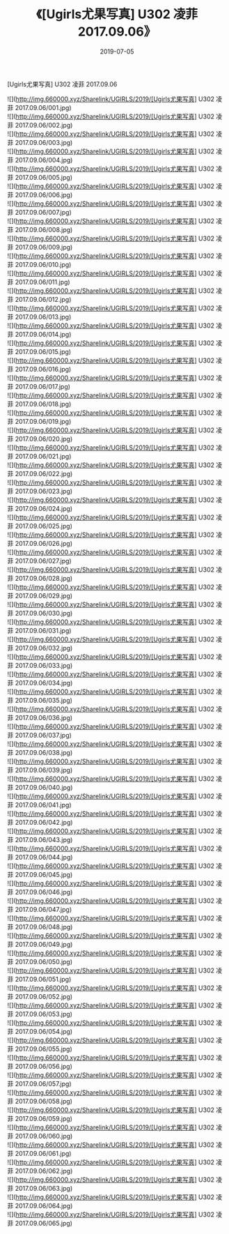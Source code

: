 ﻿---
layout: post
title:  《[Ugirls尤果写真] U302 凌菲 2017.09.06》
date:   2019-07-05
img: http://img.660000.xyz/Sharelink/UGIRLS/2019/[Ugirls尤果写真] U302 凌菲 2017.09.06/000.jpg
categories: [美女, 清纯, 唯美]
---

[Ugirls尤果写真] U302 凌菲 2017.09.06

 ![](http://img.660000.xyz/Sharelink/UGIRLS/2019/[Ugirls尤果写真] U302 凌菲 2017.09.06/001.jpg) <br>![](http://img.660000.xyz/Sharelink/UGIRLS/2019/[Ugirls尤果写真] U302 凌菲 2017.09.06/002.jpg) <br>![](http://img.660000.xyz/Sharelink/UGIRLS/2019/[Ugirls尤果写真] U302 凌菲 2017.09.06/003.jpg) <br>![](http://img.660000.xyz/Sharelink/UGIRLS/2019/[Ugirls尤果写真] U302 凌菲 2017.09.06/004.jpg) <br>![](http://img.660000.xyz/Sharelink/UGIRLS/2019/[Ugirls尤果写真] U302 凌菲 2017.09.06/005.jpg) <br>![](http://img.660000.xyz/Sharelink/UGIRLS/2019/[Ugirls尤果写真] U302 凌菲 2017.09.06/006.jpg) <br>![](http://img.660000.xyz/Sharelink/UGIRLS/2019/[Ugirls尤果写真] U302 凌菲 2017.09.06/007.jpg) <br>![](http://img.660000.xyz/Sharelink/UGIRLS/2019/[Ugirls尤果写真] U302 凌菲 2017.09.06/008.jpg) <br>![](http://img.660000.xyz/Sharelink/UGIRLS/2019/[Ugirls尤果写真] U302 凌菲 2017.09.06/009.jpg) <br>![](http://img.660000.xyz/Sharelink/UGIRLS/2019/[Ugirls尤果写真] U302 凌菲 2017.09.06/010.jpg) <br>![](http://img.660000.xyz/Sharelink/UGIRLS/2019/[Ugirls尤果写真] U302 凌菲 2017.09.06/011.jpg) <br>![](http://img.660000.xyz/Sharelink/UGIRLS/2019/[Ugirls尤果写真] U302 凌菲 2017.09.06/012.jpg) <br>![](http://img.660000.xyz/Sharelink/UGIRLS/2019/[Ugirls尤果写真] U302 凌菲 2017.09.06/013.jpg) <br>![](http://img.660000.xyz/Sharelink/UGIRLS/2019/[Ugirls尤果写真] U302 凌菲 2017.09.06/014.jpg) <br>![](http://img.660000.xyz/Sharelink/UGIRLS/2019/[Ugirls尤果写真] U302 凌菲 2017.09.06/015.jpg) <br>![](http://img.660000.xyz/Sharelink/UGIRLS/2019/[Ugirls尤果写真] U302 凌菲 2017.09.06/016.jpg) <br>![](http://img.660000.xyz/Sharelink/UGIRLS/2019/[Ugirls尤果写真] U302 凌菲 2017.09.06/017.jpg) <br>![](http://img.660000.xyz/Sharelink/UGIRLS/2019/[Ugirls尤果写真] U302 凌菲 2017.09.06/018.jpg) <br>![](http://img.660000.xyz/Sharelink/UGIRLS/2019/[Ugirls尤果写真] U302 凌菲 2017.09.06/019.jpg) <br>![](http://img.660000.xyz/Sharelink/UGIRLS/2019/[Ugirls尤果写真] U302 凌菲 2017.09.06/020.jpg) <br>![](http://img.660000.xyz/Sharelink/UGIRLS/2019/[Ugirls尤果写真] U302 凌菲 2017.09.06/021.jpg) <br>![](http://img.660000.xyz/Sharelink/UGIRLS/2019/[Ugirls尤果写真] U302 凌菲 2017.09.06/022.jpg) <br>![](http://img.660000.xyz/Sharelink/UGIRLS/2019/[Ugirls尤果写真] U302 凌菲 2017.09.06/023.jpg) <br>![](http://img.660000.xyz/Sharelink/UGIRLS/2019/[Ugirls尤果写真] U302 凌菲 2017.09.06/024.jpg) <br>![](http://img.660000.xyz/Sharelink/UGIRLS/2019/[Ugirls尤果写真] U302 凌菲 2017.09.06/025.jpg) <br>![](http://img.660000.xyz/Sharelink/UGIRLS/2019/[Ugirls尤果写真] U302 凌菲 2017.09.06/026.jpg) <br>![](http://img.660000.xyz/Sharelink/UGIRLS/2019/[Ugirls尤果写真] U302 凌菲 2017.09.06/027.jpg) <br>![](http://img.660000.xyz/Sharelink/UGIRLS/2019/[Ugirls尤果写真] U302 凌菲 2017.09.06/028.jpg) <br>![](http://img.660000.xyz/Sharelink/UGIRLS/2019/[Ugirls尤果写真] U302 凌菲 2017.09.06/029.jpg) <br>![](http://img.660000.xyz/Sharelink/UGIRLS/2019/[Ugirls尤果写真] U302 凌菲 2017.09.06/030.jpg) <br>![](http://img.660000.xyz/Sharelink/UGIRLS/2019/[Ugirls尤果写真] U302 凌菲 2017.09.06/031.jpg) <br>![](http://img.660000.xyz/Sharelink/UGIRLS/2019/[Ugirls尤果写真] U302 凌菲 2017.09.06/032.jpg) <br>![](http://img.660000.xyz/Sharelink/UGIRLS/2019/[Ugirls尤果写真] U302 凌菲 2017.09.06/033.jpg) <br>![](http://img.660000.xyz/Sharelink/UGIRLS/2019/[Ugirls尤果写真] U302 凌菲 2017.09.06/034.jpg) <br>![](http://img.660000.xyz/Sharelink/UGIRLS/2019/[Ugirls尤果写真] U302 凌菲 2017.09.06/035.jpg) <br>![](http://img.660000.xyz/Sharelink/UGIRLS/2019/[Ugirls尤果写真] U302 凌菲 2017.09.06/036.jpg) <br>![](http://img.660000.xyz/Sharelink/UGIRLS/2019/[Ugirls尤果写真] U302 凌菲 2017.09.06/037.jpg) <br>![](http://img.660000.xyz/Sharelink/UGIRLS/2019/[Ugirls尤果写真] U302 凌菲 2017.09.06/038.jpg) <br>![](http://img.660000.xyz/Sharelink/UGIRLS/2019/[Ugirls尤果写真] U302 凌菲 2017.09.06/039.jpg) <br>![](http://img.660000.xyz/Sharelink/UGIRLS/2019/[Ugirls尤果写真] U302 凌菲 2017.09.06/040.jpg) <br>![](http://img.660000.xyz/Sharelink/UGIRLS/2019/[Ugirls尤果写真] U302 凌菲 2017.09.06/041.jpg) <br>![](http://img.660000.xyz/Sharelink/UGIRLS/2019/[Ugirls尤果写真] U302 凌菲 2017.09.06/042.jpg) <br>![](http://img.660000.xyz/Sharelink/UGIRLS/2019/[Ugirls尤果写真] U302 凌菲 2017.09.06/043.jpg) <br>![](http://img.660000.xyz/Sharelink/UGIRLS/2019/[Ugirls尤果写真] U302 凌菲 2017.09.06/044.jpg) <br>![](http://img.660000.xyz/Sharelink/UGIRLS/2019/[Ugirls尤果写真] U302 凌菲 2017.09.06/045.jpg) <br>![](http://img.660000.xyz/Sharelink/UGIRLS/2019/[Ugirls尤果写真] U302 凌菲 2017.09.06/046.jpg) <br>![](http://img.660000.xyz/Sharelink/UGIRLS/2019/[Ugirls尤果写真] U302 凌菲 2017.09.06/047.jpg) <br>![](http://img.660000.xyz/Sharelink/UGIRLS/2019/[Ugirls尤果写真] U302 凌菲 2017.09.06/048.jpg) <br>![](http://img.660000.xyz/Sharelink/UGIRLS/2019/[Ugirls尤果写真] U302 凌菲 2017.09.06/049.jpg) <br>![](http://img.660000.xyz/Sharelink/UGIRLS/2019/[Ugirls尤果写真] U302 凌菲 2017.09.06/050.jpg) <br>![](http://img.660000.xyz/Sharelink/UGIRLS/2019/[Ugirls尤果写真] U302 凌菲 2017.09.06/051.jpg) <br>![](http://img.660000.xyz/Sharelink/UGIRLS/2019/[Ugirls尤果写真] U302 凌菲 2017.09.06/052.jpg) <br>![](http://img.660000.xyz/Sharelink/UGIRLS/2019/[Ugirls尤果写真] U302 凌菲 2017.09.06/053.jpg) <br>![](http://img.660000.xyz/Sharelink/UGIRLS/2019/[Ugirls尤果写真] U302 凌菲 2017.09.06/054.jpg) <br>![](http://img.660000.xyz/Sharelink/UGIRLS/2019/[Ugirls尤果写真] U302 凌菲 2017.09.06/055.jpg) <br>![](http://img.660000.xyz/Sharelink/UGIRLS/2019/[Ugirls尤果写真] U302 凌菲 2017.09.06/056.jpg) <br>![](http://img.660000.xyz/Sharelink/UGIRLS/2019/[Ugirls尤果写真] U302 凌菲 2017.09.06/057.jpg) <br>![](http://img.660000.xyz/Sharelink/UGIRLS/2019/[Ugirls尤果写真] U302 凌菲 2017.09.06/058.jpg) <br>![](http://img.660000.xyz/Sharelink/UGIRLS/2019/[Ugirls尤果写真] U302 凌菲 2017.09.06/059.jpg) <br>![](http://img.660000.xyz/Sharelink/UGIRLS/2019/[Ugirls尤果写真] U302 凌菲 2017.09.06/060.jpg) <br>![](http://img.660000.xyz/Sharelink/UGIRLS/2019/[Ugirls尤果写真] U302 凌菲 2017.09.06/061.jpg) <br>![](http://img.660000.xyz/Sharelink/UGIRLS/2019/[Ugirls尤果写真] U302 凌菲 2017.09.06/062.jpg) <br>![](http://img.660000.xyz/Sharelink/UGIRLS/2019/[Ugirls尤果写真] U302 凌菲 2017.09.06/063.jpg) <br>![](http://img.660000.xyz/Sharelink/UGIRLS/2019/[Ugirls尤果写真] U302 凌菲 2017.09.06/064.jpg) <br>![](http://img.660000.xyz/Sharelink/UGIRLS/2019/[Ugirls尤果写真] U302 凌菲 2017.09.06/065.jpg) <br>